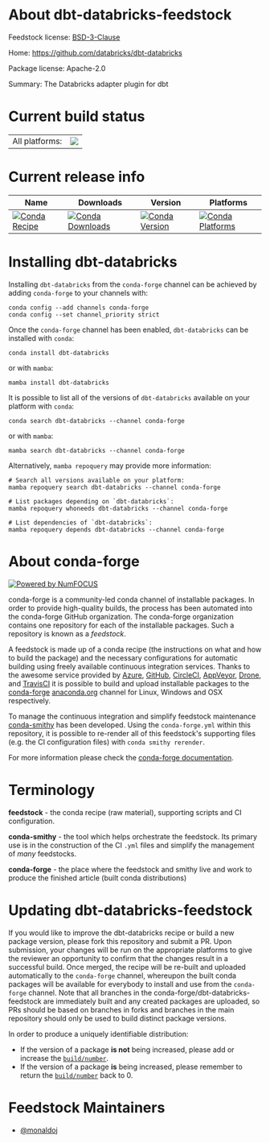 About dbt-databricks-feedstock
==============================

Feedstock license: [BSD-3-Clause](https://github.com/conda-forge/dbt-databricks-feedstock/blob/main/LICENSE.txt)

Home: https://github.com/databricks/dbt-databricks

Package license: Apache-2.0

Summary: The Databricks adapter plugin for dbt

Current build status
====================


<table><tr><td>All platforms:</td>
    <td>
      <a href="https://dev.azure.com/conda-forge/feedstock-builds/_build/latest?definitionId=21988&branchName=main">
        <img src="https://dev.azure.com/conda-forge/feedstock-builds/_apis/build/status/dbt-databricks-feedstock?branchName=main">
      </a>
    </td>
  </tr>
</table>

Current release info
====================

| Name | Downloads | Version | Platforms |
| --- | --- | --- | --- |
| [![Conda Recipe](https://img.shields.io/badge/recipe-dbt--databricks-green.svg)](https://anaconda.org/conda-forge/dbt-databricks) | [![Conda Downloads](https://img.shields.io/conda/dn/conda-forge/dbt-databricks.svg)](https://anaconda.org/conda-forge/dbt-databricks) | [![Conda Version](https://img.shields.io/conda/vn/conda-forge/dbt-databricks.svg)](https://anaconda.org/conda-forge/dbt-databricks) | [![Conda Platforms](https://img.shields.io/conda/pn/conda-forge/dbt-databricks.svg)](https://anaconda.org/conda-forge/dbt-databricks) |

Installing dbt-databricks
=========================

Installing `dbt-databricks` from the `conda-forge` channel can be achieved by adding `conda-forge` to your channels with:

```
conda config --add channels conda-forge
conda config --set channel_priority strict
```

Once the `conda-forge` channel has been enabled, `dbt-databricks` can be installed with `conda`:

```
conda install dbt-databricks
```

or with `mamba`:

```
mamba install dbt-databricks
```

It is possible to list all of the versions of `dbt-databricks` available on your platform with `conda`:

```
conda search dbt-databricks --channel conda-forge
```

or with `mamba`:

```
mamba search dbt-databricks --channel conda-forge
```

Alternatively, `mamba repoquery` may provide more information:

```
# Search all versions available on your platform:
mamba repoquery search dbt-databricks --channel conda-forge

# List packages depending on `dbt-databricks`:
mamba repoquery whoneeds dbt-databricks --channel conda-forge

# List dependencies of `dbt-databricks`:
mamba repoquery depends dbt-databricks --channel conda-forge
```


About conda-forge
=================

[![Powered by
NumFOCUS](https://img.shields.io/badge/powered%20by-NumFOCUS-orange.svg?style=flat&colorA=E1523D&colorB=007D8A)](https://numfocus.org)

conda-forge is a community-led conda channel of installable packages.
In order to provide high-quality builds, the process has been automated into the
conda-forge GitHub organization. The conda-forge organization contains one repository
for each of the installable packages. Such a repository is known as a *feedstock*.

A feedstock is made up of a conda recipe (the instructions on what and how to build
the package) and the necessary configurations for automatic building using freely
available continuous integration services. Thanks to the awesome service provided by
[Azure](https://azure.microsoft.com/en-us/services/devops/), [GitHub](https://github.com/),
[CircleCI](https://circleci.com/), [AppVeyor](https://www.appveyor.com/),
[Drone](https://cloud.drone.io/welcome), and [TravisCI](https://travis-ci.com/)
it is possible to build and upload installable packages to the
[conda-forge](https://anaconda.org/conda-forge) [anaconda.org](https://anaconda.org/)
channel for Linux, Windows and OSX respectively.

To manage the continuous integration and simplify feedstock maintenance
[conda-smithy](https://github.com/conda-forge/conda-smithy) has been developed.
Using the ``conda-forge.yml`` within this repository, it is possible to re-render all of
this feedstock's supporting files (e.g. the CI configuration files) with ``conda smithy rerender``.

For more information please check the [conda-forge documentation](https://conda-forge.org/docs/).

Terminology
===========

**feedstock** - the conda recipe (raw material), supporting scripts and CI configuration.

**conda-smithy** - the tool which helps orchestrate the feedstock.
                   Its primary use is in the construction of the CI ``.yml`` files
                   and simplify the management of *many* feedstocks.

**conda-forge** - the place where the feedstock and smithy live and work to
                  produce the finished article (built conda distributions)


Updating dbt-databricks-feedstock
=================================

If you would like to improve the dbt-databricks recipe or build a new
package version, please fork this repository and submit a PR. Upon submission,
your changes will be run on the appropriate platforms to give the reviewer an
opportunity to confirm that the changes result in a successful build. Once
merged, the recipe will be re-built and uploaded automatically to the
`conda-forge` channel, whereupon the built conda packages will be available for
everybody to install and use from the `conda-forge` channel.
Note that all branches in the conda-forge/dbt-databricks-feedstock are
immediately built and any created packages are uploaded, so PRs should be based
on branches in forks and branches in the main repository should only be used to
build distinct package versions.

In order to produce a uniquely identifiable distribution:
 * If the version of a package **is not** being increased, please add or increase
   the [``build/number``](https://docs.conda.io/projects/conda-build/en/latest/resources/define-metadata.html#build-number-and-string).
 * If the version of a package **is** being increased, please remember to return
   the [``build/number``](https://docs.conda.io/projects/conda-build/en/latest/resources/define-metadata.html#build-number-and-string)
   back to 0.

Feedstock Maintainers
=====================

* [@monaldoj](https://github.com/monaldoj/)

